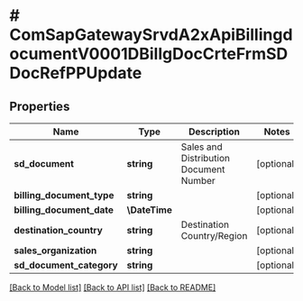 # # ComSapGatewaySrvdA2xApiBillingdocumentV0001DBillgDocCrteFrmSDDocRefPPUpdate

## Properties

Name | Type | Description | Notes
------------ | ------------- | ------------- | -------------
**sd_document** | **string** | Sales and Distribution Document Number | [optional]
**billing_document_type** | **string** |  | [optional]
**billing_document_date** | **\DateTime** |  | [optional]
**destination_country** | **string** | Destination Country/Region | [optional]
**sales_organization** | **string** |  | [optional]
**sd_document_category** | **string** |  | [optional]

[[Back to Model list]](../../README.md#models) [[Back to API list]](../../README.md#endpoints) [[Back to README]](../../README.md)
